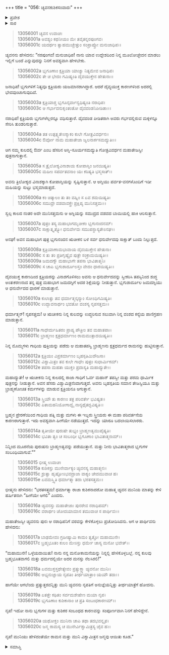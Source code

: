 +++
title = "056: ಚ್ಯವನಕುಶಿಕಸಂವಾದಃ"
+++

<details><summary>ಪ್ರವೇಶ</summary>


।।   ಓಂ ಓಂ ನಮೋ ನಾರಾಯಣಾಯ।।   ಶ್ರೀ ವೇದವ್ಯಾಸಾಯ ನಮಃ ।।

ಶ್ರೀ ಕೃಷ್ಣದ್ವೈಪಾಯನ ವೇದವ್ಯಾಸ ವಿರಚಿತ  

**ಶ್ರೀ ಮಹಾಭಾರತ**

**ಅನುಶಾಸನ ಪರ್ವ**

**ದಾನಧರ್ಮ ಪರ್ವ**

**ಅಧ್ಯಾಯ 56**


</details>

<details><summary>ಸಾರ</summary>

ಚ್ಯವನನು ಕುಶಿಕನಿಗೆ ಭೃಗುವಂಶ ಮತ್ತು ಕುಶಿಕವಂಶಗಳ ನಡುವೆ ಆಗುವ ಸಂಬಂಧದ ಕಾರಣವನ್ನು ಹೇಳಿ ತೀರ್ಥಯಾತ್ರೆಗೆ ತೆರಳಿದುದು (1-20).


</details>



> 13056001 ಚ್ಯವನ ಉವಾಚ।  
13056001a ಅವಶ್ಯಂ ಕಥನೀಯಂ ಮೇ ತವೈತನ್ನರಪುಂಗವ।  
13056001c ಯದರ್ಥಂ ತ್ವಾಹಮುಚ್ಚೇತ್ತುಂ ಸಂಪ್ರಾಪ್ತೋ ಮನುಜಾಧಿಪ।।

ಚ್ಯವನನು ಹೇಳಿದನು: “ನರಪುಂಗವ! ಮನುಜಾಧಿಪ! ನಾನು ಯಾವ ಉದ್ದೇಶದಿಂದ ನಿನ್ನ ಮೂಲೋಚ್ಛೇದನ ಮಾಡಲು ಇಲ್ಲಿಗೆ ಬಂದೆ ಎನ್ನುವುದನ್ನು ನಿನಗೆ ಅವಶ್ಯವಾಗಿ ಹೇಳಬೇಕು.

> 13056002a ಭೃಗೂಣಾಂ ಕ್ಷತ್ರಿಯಾ ಯಾಜ್ಯಾ ನಿತ್ಯಮೇವ ಜನಾಧಿಪ।  
13056002c ತೇ ಚ ಭೇದಂ ಗಮಿಷ್ಯಂತಿ ದೈವಯುಕ್ತೇನ ಹೇತುನಾ।।

ಜನಾಧಿಪ! ಭೃಗುಗಳಿಗೆ ನಿತ್ಯವೂ ಕ್ಷತ್ರಿಯರು ಯಜಮಾನರಾಗಿದ್ದಾರೆ. ಆದರೆ ದೈವ್ಯಯುಕ್ತ ಕಾರಣಗಳಿಂದ ಅದರಲ್ಲಿ ಭೇದವುಂಟಾಗುವುದಿದೆ.

> 13056003a ಕ್ಷತ್ರಿಯಾಶ್ಚ ಭೃಗೂನ್ಸರ್ವಾನ್ವಧಿಷ್ಯಂತಿ ನರಾಧಿಪ।  
13056003c ಆ ಗರ್ಭಾದನುಕೃಂತಂತೋ ದೈವದಂಡನಿಪೀಡಿತಾಃ।।

ನರಾಧಿಪ! ಕ್ಷತ್ರಿಯರು ಭೃಗುಗಳೆಲ್ಲರನ್ನೂ ವಧಿಸುತ್ತಾರೆ. ದೈವದಂಡ ಪೀಡಿತರಾಗಿ ಅವರು ಗರ್ಭದಲ್ಲಿರುವ ಮಕ್ಕಳನ್ನೂ ಸೇರಿಸಿ ತುಂಡರಿಸುತ್ತಾರೆ.

> 13056004a ತತ ಉತ್ಪತ್ಸ್ಯತೇಽಸ್ಮಾಕಂ ಕುಲೇ ಗೋತ್ರವಿವರ್ಧನಃ।  
13056004c ಔರ್ವೋ ನಾಮ ಮಹಾತೇಜಾ ಜ್ವಲನಾರ್ಕಸಮದ್ಯುತಿಃ।।

ಆಗ ನಮ್ಮ ಕುಲದಲ್ಲಿ ಔರ್ವ ಎಂಬ ಹೆಸರಿನ ಅಗ್ನಿ-ಸೂರ್ಯಸಮದ್ಯುತಿ ಗೋತ್ರವಿವರ್ಧನ ಮಹಾತೇಜಸ್ವೀ ಪುತ್ರನಾಗುತ್ತಾನೆ.

> 13056005a ಸ ತ್ರೈಲೋಕ್ಯವಿನಾಶಾಯ ಕೋಪಾಗ್ನಿಂ ಜನಯಿಷ್ಯತಿ।  
13056005c ಮಹೀಂ ಸಪರ್ವತವನಾಂ ಯಃ ಕರಿಷ್ಯತಿ ಭಸ್ಮಸಾತ್।।

ಅವನು ತ್ರಿಲೋಕ್ಯದ ವಿನಾಶಕ್ಕಾಗಿ ಕೋಪಾಗ್ನಿಯನ್ನು ಸೃಷ್ಟಿಸುತ್ತಾನೆ. ಆ ಅಗ್ನಿಯು ಪರ್ವತ-ವನಗಳೊಂದಿಗೆ ಇಡೀ ಮಹಿಯನ್ನು ಸುಟ್ಟು ಭಸ್ಮಮಾಡುತ್ತದೆ.

> 13056006a ಕಂ ಚಿತ್ಕಾಲಂ ತು ತಂ ವಹ್ನಿಂ ಸ ಏವ ಶಮಯಿಷ್ಯತಿ।  
13056006c ಸಮುದ್ರೇ ವಡವಾವಕ್ತ್ರೇ ಪ್ರಕ್ಷಿಪ್ಯ ಮುನಿಸತ್ತಮಃ।।

ಸ್ವಲ್ಪ ಕಾಲದ ನಂತರ ಅದೇ ಮುನಿಸತ್ತಮನು ಆ ಅಗ್ನಿಯನ್ನು ಸಮುದ್ರದ ವಡವದ ಬಾಯಿಯಲ್ಲಿ ಹಾಕಿ ಆರಿಸುತ್ತಾನೆ.

> 13056007a ಪುತ್ರಂ ತಸ್ಯ ಮಹಾಭಾಗಮೃಚೀಕಂ ಭೃಗುನಂದನಮ್।  
13056007c ಸಾಕ್ಷಾತ್ಕೃತ್ಸ್ನೋ ಧನುರ್ವೇದಃ ಸಮುಪಸ್ಥಾಸ್ಯತೇಽನಘ।।

ಅನಘ! ಅವನ ಮಹಾಭಾಗ ಪುತ್ರ ಭೃಗುನಂದನ ಋಚೀಕನ ಬಳಿ ಸರ್ವ ಧನುರ್ವೇದವು ಸಾಕ್ಷಾತ್ ಬಂದು ನಿಲ್ಲುತ್ತದೆ.

> 13056008a ಕ್ಷತ್ರಿಯಾಣಾಮಭಾವಾಯ ದೈವಯುಕ್ತೇನ ಹೇತುನಾ।  
13056008c ಸ ತು ತಂ ಪ್ರತಿಗೃಹ್ಯೈವ ಪುತ್ರೇ ಸಂಕ್ರಾಮಯಿಷ್ಯತಿ।।  
13056009a ಜಮದಗ್ನೌ ಮಹಾಭಾಗೇ ತಪಸಾ ಭಾವಿತಾತ್ಮನಿ।  
13056009c ಸ ಚಾಪಿ ಭೃಗುಶಾರ್ದೂಲಸ್ತಂ ವೇದಂ ಧಾರಯಿಷ್ಯತಿ।।

ದೈವಯುಕ್ತ ಕಾರಣದಿಂದ ಕ್ಷತ್ರಿಯರನ್ನು ವಿನಾಶಗೊಳಿಸಲು ಅವನು ಆ ಧನುರ್ವೇದವನ್ನು ಸ್ವೀಕರಿಸಿ ತಪಸ್ಸಿನಿಂದ ಶುದ್ಧ ಅಂತಃಕರಣನಾದ ತನ್ನ ಪುತ್ರ ಮಹಾಭಾಗ ಜಮದಗ್ನಿಗೆ ಅದರ ಶಿಕ್ಷೆಯನ್ನು ನೀಡುತ್ತಾನೆ. ಭೃಗುಶಾರ್ದೂಲ ಜಮದಗ್ನಿಯು ಆ ಧನುರ್ವೇದದ ಧಾರಣೆ ಮಾಡುತ್ತಾನೆ.

> 13056010a ಕುಲಾತ್ತು ತವ ಧರ್ಮಾತ್ಮನ್ಕನ್ಯಾಂ ಸೋಽಧಿಗಮಿಷ್ಯತಿ।  
13056010c ಉದ್ಭಾವನಾರ್ಥಂ ಭವತೋ ವಂಶಸ್ಯ ನೃಪಸತ್ತಮ।।

ಧರ್ಮಾತ್ಮನ್! ನೃಪಸತ್ತಮ! ಆ ಋಚೀಕನು ನಿನ್ನ ಕುಲವನ್ನು ಉದ್ಧರಿಸುವ ಸಲುವಾಗಿ ನಿನ್ನ ವಂಶದ ಕನ್ಯೆಯ ಪಾಣಿಗ್ರಹಣ ಮಾಡುತ್ತಾನೆ.

> 13056011a ಗಾಧೇರ್ದುಹಿತರಂ ಪ್ರಾಪ್ಯ ಪೌತ್ರೀಂ ತವ ಮಹಾತಪಾಃ।  
13056011c ಬ್ರಾಹ್ಮಣಂ ಕ್ಷತ್ರಧರ್ಮಾಣಂ ರಾಮಮುತ್ಪಾದಯಿಷ್ಯತಿ।।

ನಿನ್ನ ಮೊಮ್ಮಗಳು ಗಾಧಿಯ ಪುತ್ರಿಯನ್ನು ಪಡೆದು ಆ ಮಹಾತಪಸ್ವಿ ಬ್ರಾಹ್ಮಣನು ಕ್ಷತ್ರಧರ್ಮದ ರಾಮನನ್ನು ಹುಟ್ಟಿಸುತ್ತಾನೆ.

> 13056012a ಕ್ಷತ್ರಿಯಂ ವಿಪ್ರಕರ್ಮಾಣಂ ಬೃಹಸ್ಪತಿಮಿವೌಜಸಾ।  
13056012c ವಿಶ್ವಾಮಿತ್ರಂ ತವ ಕುಲೇ ಗಾಧೇಃ ಪುತ್ರಂ ಸುಧಾರ್ಮಿಕಮ್।  
13056012e ತಪಸಾ ಮಹತಾ ಯುಕ್ತಂ ಪ್ರದಾಸ್ಯತಿ ಮಹಾದ್ಯುತೇ।।

ಮಹಾದ್ಯುತೇ! ಆ ಋಚೀಕನು ನಿನ್ನ ಕುಲದಲ್ಲಿ ರಾಜಾ ಗಾಧಿಗೆ ಓರ್ವ ಮಹಾನ್ ತಪಸ್ವೀ ಮತ್ತು ಪರಮ ಧಾರ್ಮಿಕ ಪುತ್ರನನ್ನು ನೀಡುತ್ತಾನೆ. ಅವನ ಹೆಸರು ವಿಶ್ವಾಮಿತ್ರನೆಂದಾಗುತ್ತದೆ. ಅವನು ಬೃಹಸ್ಪತಿಯ ಸಮಾನ ತೇಜಸ್ವಿಯೂ ಮತ್ತು ಬ್ರಾಹ್ಮಣೋಚಿತ ಕರ್ಮಗಳನ್ನು ಮಾಡುವ ಕ್ಷತ್ರಿಯನೂ ಆಗುತ್ತಾನೆ.

> 13056013a ಸ್ತ್ರಿಯೌ ತು ಕಾರಣಂ ತತ್ರ ಪರಿವರ್ತೇ ಭವಿಷ್ಯತಃ।  
13056013c ಪಿತಾಮಹನಿಯೋಗಾದ್ವೈ ನಾನ್ಯಥೈತದ್ಭವಿಷ್ಯತಿ।।

ಬ್ರಹ್ಮನ ಪ್ರೇರಣೆಯಿಂದ ಗಾಧಿಯ ಪತ್ನಿ ಮತ್ತು ಮಗಳು ಈ ಇಬ್ಬರು ಸ್ತ್ರೀಯರು ಈ ಮಹಾ ಪರಿವರ್ತನೆಯ ಕಾರಣರಾಗುತ್ತಾರೆ. ಇದು ಅವಶ್ಯವಾಗಿ ಹೀಗೆಯೇ ನಡೆಯುತ್ತದೆ. ಇದನ್ನು ಯಾರೂ ಬದಲಾಯಿಸಲಾರರು.

> 13056014a ತೃತೀಯೇ ಪುರುಷೇ ತುಭ್ಯಂ ಬ್ರಾಹ್ಮಣತ್ವಮುಪೈಷ್ಯತಿ।  
13056014c ಭವಿತಾ ತ್ವಂ ಚ ಸಂಬಂಧೀ ಭೃಗೂಣಾಂ ಭಾವಿತಾತ್ಮನಾಮ್।।

ನಿನ್ನಿಂದ ಮೂರನೆಯ ಪುರುಷನು ಬ್ರಾಹ್ಮಣತ್ವವನ್ನು ಪಡೆಯುತ್ತಾನೆ. ಮತ್ತು ನೀನು ಭಾವಿತಾತ್ಮರಾದ ಭೃಗುಗಳ ಸಂಬಂಧಿಯಾಗುವೆ.””

> 13056015 ಭೀಷ್ಮ ಉವಾಚ।  
13056015a ಕುಶಿಕಸ್ತು ಮುನೇರ್ವಾಕ್ಯಂ ಚ್ಯವನಸ್ಯ ಮಹಾತ್ಮನಃ।  
13056015c ಶ್ರುತ್ವಾ ಹೃಷ್ಟೋಽಭವದ್ರಾಜಾ ವಾಕ್ಯಂ ಚೇದಮುವಾಚ ಹ।  
13056015e ಏವಮಸ್ತ್ವಿತಿ ಧರ್ಮಾತ್ಮಾ ತದಾ ಭರತಸತ್ತಮ।।

ಭೀಷ್ಮನು ಹೇಳಿದನು: “ಭರತಸತ್ತಮ! ಧರ್ಮಾತ್ಮಾ ರಾಜಾ ಕುಶಿಕನಾದರೋ ಮಹಾತ್ಮ ಚ್ಯವನ ಮುನಿಯ ಮಾತನ್ನು ಕೇಳಿ ಹರ್ಷಿತನಾಗಿ “ಹೀಗೆಯೇ ಆಗಲಿ” ಎಂದನು.

> 13056016a ಚ್ಯವನಸ್ತು ಮಹಾತೇಜಾಃ ಪುನರೇವ ನರಾಧಿಪಮ್।  
13056016c ವರಾರ್ಥಂ ಚೋದಯಾಮಾಸ ತಮುವಾಚ ಸ ಪಾರ್ಥಿವಃ।।

ಮಹಾತೇಜಸ್ವೀ ಚ್ಯವನನು ಪುನಃ ಆ ನರಾಧಿಪನಿಗೆ ವರವನ್ನು ಕೇಳಿಕೊಳ್ಳಲು ಪ್ರಚೋದಿಸಿದನು. ಆಗ ಆ ಪಾರ್ಥಿವನು ಹೇಳಿದನು:

> 13056017a ಬಾಢಮೇವಂ ಗ್ರಹೀಷ್ಯಾಮಿ ಕಾಮಂ ತ್ವತ್ತೋ ಮಹಾಮುನೇ।  
13056017c ಬ್ರಹ್ಮಭೂತಂ ಕುಲಂ ಮೇಽಸ್ತು ಧರ್ಮೇ ಚಾಸ್ಯ ಮನೋ ಭವೇತ್।।

“ಮಹಾಮುನೇ! ಒಳ್ಳೆಯದಾಯಿತು! ನಾನು ನನ್ನ ಮನೋಕಾಮನೆಯನ್ನು ನಿನ್ನಲ್ಲಿ ಹೇಳಿಕೊಳ್ಳಬಲ್ಲೆ. ನನ್ನ ಕುಲವು ಬ್ರಹ್ಮಭೂತವಾಗಲಿ ಮತ್ತು ಧರ್ಮದಲ್ಲಿಯೇ ಅದರ ಮನಸ್ಸು ನೆಲಸಿರಲಿ!”

> 13056018a ಏವಮುಕ್ತಸ್ತಥೇತ್ಯೇವಂ ಪ್ರತ್ಯುಕ್ತ್ವಾ ಚ್ಯವನೋ ಮುನಿಃ।  
13056018c ಅಭ್ಯನುಜ್ಞಾಯ ನೃಪತಿಂ ತೀರ್ಥಯಾತ್ರಾಂ ಯಯೌ ತದಾ।।

ಹಾಗೆಯೇ ಆಗಲೆಂದು ಪ್ರತ್ಯುತ್ತರವನ್ನಿತ್ತು ಮುನಿ ಚ್ಯವನನು ನೃಪತಿಗೆ ಅನುಜ್ಞೆಯನ್ನಿತ್ತು ತೀರ್ಥಯಾತ್ರೆಗೆ ಹೋದನು.

> 13056019a ಏತತ್ತೇ ಕಥಿತಂ ಸರ್ವಮಶೇಷೇಣ ಮಯಾ ನೃಪ।  
13056019c ಭೃಗೂಣಾಂ ಕುಶಿಕಾನಾಂ ಚ ಪ್ರತಿ ಸಂಬಂಧಕಾರಣಮ್।।

ನೃಪ! ಇದೋ ನಾನು ಭೃಗುಗಳ ಮತ್ತು ಕುಶಿಕರ ಸಂಬಂಧದ ಕಾರಣವನ್ನು ಸಂಪೂರ್ಣವಾಗಿ ನಿನಗೆ ಹೇಳಿದ್ದೇನೆ.

> 13056020a ಯಥೋಕ್ತಂ ಮುನಿನಾ ಚಾಪಿ ತಥಾ ತದಭವನ್ನೃಪ।  
13056020c ಜನ್ಮ ರಾಮಸ್ಯ ಚ ಮುನೇರ್ವಿಶ್ವಾಮಿತ್ರಸ್ಯ ಚೈವ ಹ।।

ನೃಪ! ಮುನಿಯು ಹೇಳಿದಂತೆಯೇ ರಾಮನ ಮತ್ತು ಮುನಿ ವಿಶ್ವಾಮಿತ್ರನ ಜನ್ಮವು ಆಯಿತು ಕೂಡ.”



<details><summary>ಸಮಾಪ್ತಿ</summary>


ಇತಿ ಶ್ರೀಮಹಾಭಾರತೇ ಅನುಶಾಸನಪರ್ವಣಿ ದಾನಧರ್ಮಪರ್ವಣಿ ಚ್ಯವನಕುಶಿಕಸಂವಾದೇ ಷಟ್ಪಂಚಾಶತ್ತಮೋಽಧ್ಯಾಯಃ।।  
ಇದು ಶ್ರೀಮಹಾಭಾರತದಲ್ಲಿ ಅನುಶಾಸನಪರ್ವದಲ್ಲಿ ದಾನಧರ್ಮಪರ್ವದಲ್ಲಿ ಚ್ಯವನಕುಶಿಕಸಂವಾದ ಎನ್ನುವ ಐವತ್ತಾರನೇ ಅಧ್ಯಾಯವು.



</details>
